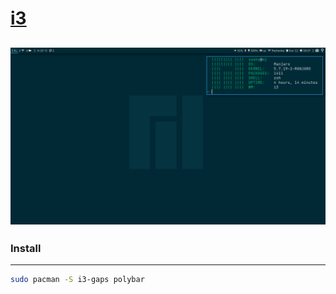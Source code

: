 # [i3](https://i3wm.org)

![Seceenshot](screen.png)
-------------------------

### Install
-----------
~~~bash
sudo pacman -S i3-gaps polybar
~~~
